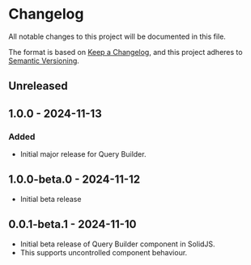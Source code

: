 # Changelog
All notable changes to this project will be documented in this file.

The format is based on [Keep a Changelog](https://keepachangelog.com/en/1.0.0/),
and this project adheres to [Semantic Versioning](https://semver.org/spec/v2.0.0.html).

## Unreleased

## 1.0.0 - 2024-11-13
### Added
- Initial major release for Query Builder.

## 1.0.0-beta.0 - 2024-11-12
- Initial beta release

## 0.0.1-beta.1 - 2024-11-10
- Initial beta release of Query Builder component in SolidJS.
- This supports uncontrolled component behaviour.

